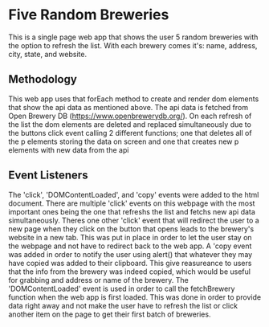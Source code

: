 # Five Random Breweries 

This is a single page web app that shows the user 5 random breweries with the option to refresh the list. With each brewery comes it's: name, address, city, state, and website.

## Methodology

This web app uses that forEach method to create and render dom elements that show the api data as mentioned above. The api data is fetched from Open Brewery DB (https://www.openbrewerydb.org/). On each refresh of the list the dom elements are deleted and replaced simultaneously due to the buttons click event calling 2 different functions; one that deletes all of the p elements storing the data on screen and one that creates new p elements with new data from the api

## Event Listeners 

The 'click', 'DOMContentLoaded', and 'copy' events were added to the html document. There are multiple 'click' events on this webpage with the most important ones being the one that refreshs the list and fetchs new api data simultaneously. Theres one other 'click' event that will redirect the user to a new page when they click on the button that opens leads to the brewery's website in a new tab. This was put in place in order to let the user stay on the webpage and not have to redirect back to the web app. A 'copy event was added in order to notify the user using alert() that whatever they may have copied was added to their clipboard. This give reasureance to users that the info from the brewery was indeed copied, which would be useful for grabbing and address or name of the brewery. The 'DOMContentLoaded' event is used in order to call the fetchBrewery function when the web app is first loaded. This was done in order to provide data right away and not make the user have to refresh the list or click another item on the page to get their first batch of breweries.  